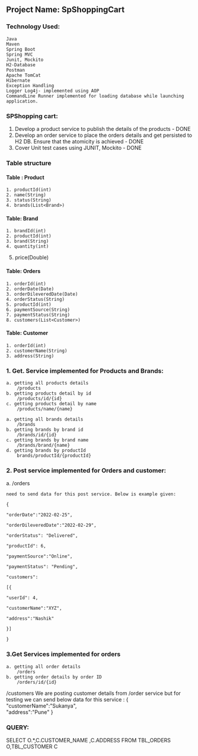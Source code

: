 ## Project Name: SpShoppingCart

### Technology Used:
	Java
	Maven
	Spring Boot
	Spring MVC
	Junit, Mockito
	H2-Database
	Postman
	Apache TomCat
	Hibernate
	Exception Handling
	Logger Log4j- implemented using AOP
	CommandLine Runner implemented for loading database while launching application.

### SPShopping cart:
1. Develop a product service to publish the details of the products - DONE
2. Develop an order service to place the orders details and get persisted to H2 DB. Ensure that the atomicity is achieved - DONE
3. Cover Unit test cases using JUNIT, Mockito - DONE

### Table structure 

#### Table : Product
	1. productId(int)
	2. name(String)
	3. status(String)
	4. brands(List<Brand>)

#### Table: Brand
	1. brandId(int)
	2. productId(int)
	3. brand(String)
	4. quantity(int)
  5. price(Double)

#### Table: Orders
	1. orderId(int)
	2. orderDate(Date)
	3. orderDileveredDate(Date)
	4. orderStatus(String)
	5. productId(int)
	6. paymentSource(String)
	7. paymentStatus(String)
	8. customers(List<Customer>)

#### Table: Customer
	1. orderId(int)
	2. customerName(String)
	3. address(String)
	

### 1. Get. Service implemented for Products and Brands:
	a. getting all products details
		/products
	b. getting products detail by id
		/products/id/{id}
	c. getting products detail by name
		/products/name/{name}

	a. getting all brands details
		/brands
	b. getting brands by brand id
		/brands/id/{id}
	c. getting brands by brand name
		/brands/brand/{name}
	d. getting brands by productId
 		brands/productId/{productId}

### 2. Post service implemented for Orders and customer:
 
 a. /orders
 
	need to send data for this post service. Below is example given:
	
	{
	
	"orderDate":"2022-02-25",
	
	"orderDileveredDate":"2022-02-29",
	
	"orderStatus": "Delivered",
	
	"productId": 6,
	
	"paymentSource":"Online",
	
	"paymentStatus": "Pending",
	
	"customers":
	
	[{
	
	"userId": 4,
	
	"customerName":"XYZ",
	
	"address":"Nashik"
	
	}]
	
	}

### 3.Get Services implemented for orders
	a. getting all order details
		/orders
	b. getting order details by order ID
		/orders/id/{id}

/customers
	We are posting customer details from /order service but for testing we can send below data for this service :
	{    
  		 "customerName":"Sukanya",    
   		 "address":"Pune"
	}

### QUERY:
SELECT O.*,C.CUSTOMER_NAME ,C.ADDRESS  FROM TBL_ORDERS O,TBL_CUSTOMER C



